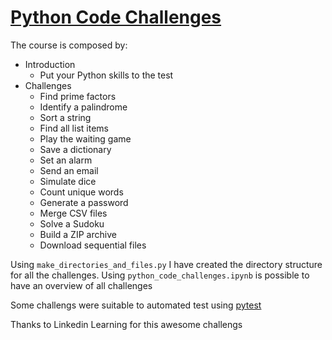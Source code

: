 # [Python Code Challenges](https://www.linkedin.com/learning/python-code-challenges/put-your-python-skills-to-the-test)

The course is composed by:

- Introduction
  - Put your Python skills to the test
- Challenges
  - Find prime factors
  - Identify a palindrome
  - Sort a string
  - Find all list items
  - Play the waiting game
  - Save a dictionary
  - Set an alarm
  - Send an email
  - Simulate dice
  - Count unique words
  - Generate a password
  - Merge CSV files
  - Solve a Sudoku
  - Build a ZIP archive
  - Download sequential files

Using `make_directories_and_files.py` I have created the directory structure for all the challenges. Using `python_code_challenges.ipynb` is possible to have an overview of all challenges

Some challengs were suitable to automated test using [pytest](https://docs.pytest.org/en/latest/)

Thanks to Linkedin Learning for this awesome challengs 
